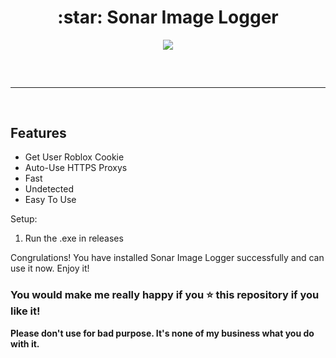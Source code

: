 <h1 align="center">
  :star: Sonar Image Logger
</h1>

<div align="center">
  <img  src="https://media.discordapp.net/attachments/1071467316354748426/1102237951494209607/COhX3qW.png">
  <br>
  <hr  style="border-radius: 2%; margin-top: 60px; margin-bottom: 60px;"  noshade=""  size="20"  width="100%">
</div>

## Features

  - Get User Roblox Cookie
  - Auto-Use HTTPS Proxys
  - Fast
  - Undetected
  - Easy To Use

Setup:
1. Run the .exe in releases

Congrulations! You have installed Sonar Image Logger successfully and can use it now. Enjoy it!
  
### You would make me really happy if you ⭐ this repository if you like it!




**Please don't use for bad purpose. It's none of my business what you do with it.**
